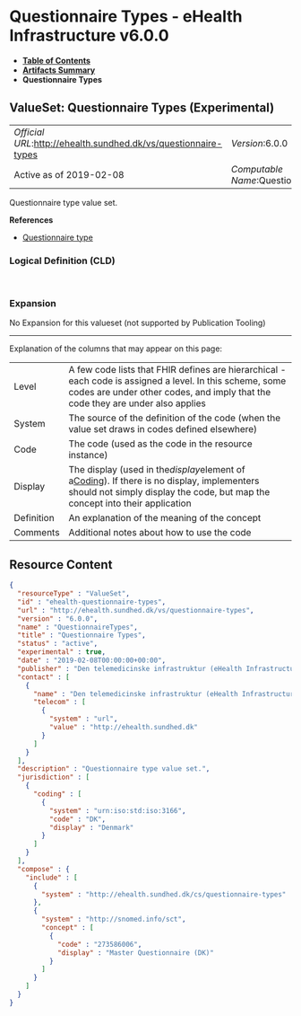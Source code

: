 # Questionnaire Types - eHealth Infrastructure v6.0.0

* [**Table of Contents**](toc.md)
* [**Artifacts Summary**](artifacts.md)
* **Questionnaire Types**

## ValueSet: Questionnaire Types (Experimental) 

| | |
| :--- | :--- |
| *Official URL*:http://ehealth.sundhed.dk/vs/questionnaire-types | *Version*:6.0.0 |
| Active as of 2019-02-08 | *Computable Name*:QuestionnaireTypes |

 
Questionnaire type value set. 

 **References** 

* [Questionnaire type](StructureDefinition-ehealth-questionnaire-type.md)

### Logical Definition (CLD)

 

### Expansion

No Expansion for this valueset (not supported by Publication Tooling)

-------

 Explanation of the columns that may appear on this page: 

| | |
| :--- | :--- |
| Level | A few code lists that FHIR defines are hierarchical - each code is assigned a level. In this scheme, some codes are under other codes, and imply that the code they are under also applies |
| System | The source of the definition of the code (when the value set draws in codes defined elsewhere) |
| Code | The code (used as the code in the resource instance) |
| Display | The display (used in the*display*element of a[Coding](http://hl7.org/fhir/R4/datatypes.html#Coding)). If there is no display, implementers should not simply display the code, but map the concept into their application |
| Definition | An explanation of the meaning of the concept |
| Comments | Additional notes about how to use the code |



## Resource Content

```json
{
  "resourceType" : "ValueSet",
  "id" : "ehealth-questionnaire-types",
  "url" : "http://ehealth.sundhed.dk/vs/questionnaire-types",
  "version" : "6.0.0",
  "name" : "QuestionnaireTypes",
  "title" : "Questionnaire Types",
  "status" : "active",
  "experimental" : true,
  "date" : "2019-02-08T00:00:00+00:00",
  "publisher" : "Den telemedicinske infrastruktur (eHealth Infrastructure)",
  "contact" : [
    {
      "name" : "Den telemedicinske infrastruktur (eHealth Infrastructure)",
      "telecom" : [
        {
          "system" : "url",
          "value" : "http://ehealth.sundhed.dk"
        }
      ]
    }
  ],
  "description" : "Questionnaire type value set.",
  "jurisdiction" : [
    {
      "coding" : [
        {
          "system" : "urn:iso:std:iso:3166",
          "code" : "DK",
          "display" : "Denmark"
        }
      ]
    }
  ],
  "compose" : {
    "include" : [
      {
        "system" : "http://ehealth.sundhed.dk/cs/questionnaire-types"
      },
      {
        "system" : "http://snomed.info/sct",
        "concept" : [
          {
            "code" : "273586006",
            "display" : "Master Questionnaire (DK)"
          }
        ]
      }
    ]
  }
}

```
